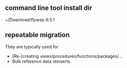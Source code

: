 ## command line tool install dir 
~/Download/flyway-6.5.1


## repeatable migration
They are typically used for
* (Re-)creating views/procedures/functions/packages/…
* Bulk reference data reinserts